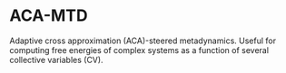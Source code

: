 # ACA-MTD

Adaptive cross approximation (ACA)-steered metadynamics. Useful for computing free energies of complex systems as a function of several collective variables (CV).
